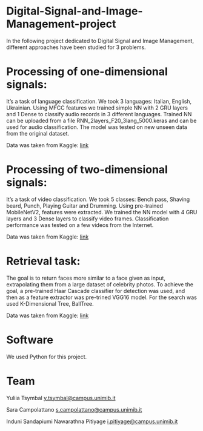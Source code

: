 # Digital-Signal-and-Image-Management-project
In the following project dedicated to Digital Signal and Image Management, different approaches have been studied for 3 problems.

# Processing of one-dimensional signals:
It’s a task of language classification. We took 3 languages: Italian, English, Ukrainian. Using MFCC features we trained simple NN with 2 GRU layers and 1 Dense to classify audio records in 3 different languages. Trained NN can be uploaded from a file RNN_2layers_F20_3lang_5000.keras and can be used for audio classification. The model was tested on new unseen data from the original dataset.  

Data was taken from Kaggle: [link](https://www.kaggle.com/datasets/shrivatssudhir/language-identifier?select=basque)

# Processing of two-dimensional signals:
It’s a task of video classification. We took 5 classes: Bench pass, Shaving beard, Punch, Playing Guitar and Drumming. Using pre-trained MobileNetV2, features were extracted. We trained the NN model with 4 GRU layers and 3 Dense layers to classify video frames. Classification performance was tested on a few videos from the Internet. 

Data was taken from Kaggle: [link](https://www.kaggle.com/datasets/matthewjansen/ucf101-action-recognition)

# Retrieval task:
The goal is to return faces more similar to a face given as input, extrapolating them from a large dataset of celebrity photos.
To achieve the goal, a pre-trained Haar Cascade classifier for detection was used, and then as a feature extractor was pre-trined VGG16 model. For the search was used K-Dimensional Tree, BallTree.

Data was taken from Kaggle: [link](https://www.kaggle.com/datasets/stoicstatic/face-recognition-dataset)

# Software
We used Python for this project.

# Team
Yuliia Tsymbal y.tsymbal@campus.unimib.it

Sara Campolattano s.campolattano@campus.unimib.it

Induni Sandapiumi Nawarathna Pitiyage i.pitiyage@campus.unimib.it
